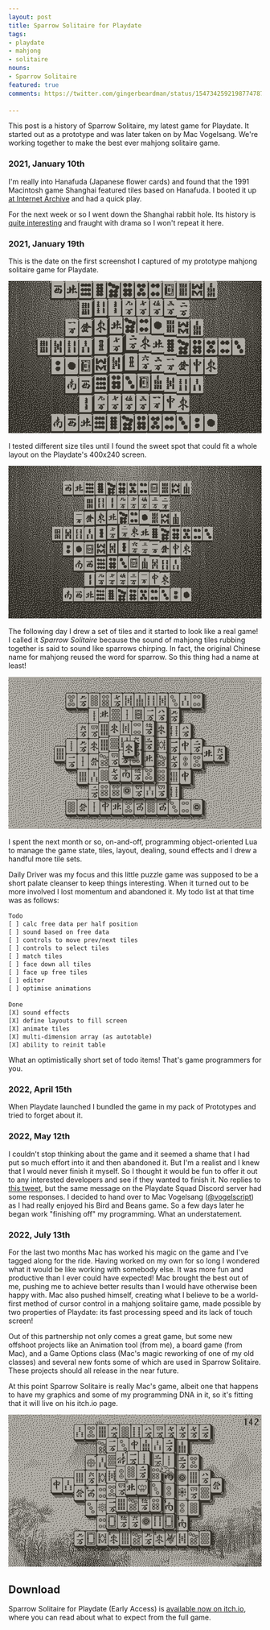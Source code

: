 ```yaml
---
layout: post
title: Sparrow Solitaire for Playdate
tags:
- playdate
- mahjong
- solitaire
nouns:
- Sparrow Solitaire
featured: true
comments: https://twitter.com/gingerbeardman/status/1547342592198774787

---
```


This post is a history of Sparrow Solitaire, my latest game for Playdate. It started out as a prototype and was later taken on by Mac Vogelsang. We're working together to make the best ever mahjong solitaire game.

### 2021, January 10th
I'm really into Hanafuda (Japanese flower cards) and found that the 1991 Macintosh game Shanghai featured tiles based on Hanafuda. I booted it up [at Internet Archive](https://archive.org/details/ShanghaiIIDragonsEye) and had a quick play.

For the next week or so I went down the Shanghai rabbit hole. Its history is [quite interesting](http://home.halden.net/vkp/vkp/origin.html) and fraught with drama so I won't repeat it here.

### 2021, January 19th

This is the date on the first screenshot I captured of my prototype mahjong solitaire game for Playdate.

![PNG](/images/posts/sparrow-early-1.png#playdate)

I tested different size tiles until I found the sweet spot that could fit a whole layout on the Playdate's 400x240 screen.

![PNG](/images/posts/sparrow-early-2.png#playdate)

The following day I drew a set of tiles and it started to look like a real game! I called it *Sparrow Solitaire* because the sound of mahjong tiles rubbing together is said to sound like sparrows chirping. In fact, the original Chinese name for mahjong reused the word for sparrow. So this thing had a name at least!

![GIF](/images/posts/sparrow-my-tiles.gif#playdate)

I spent the next month or so, on-and-off, programming object-oriented Lua to manage the game state, tiles, layout, dealing, sound effects and I drew a handful more tile sets. 

Daily Driver was my focus and this little puzzle game was supposed to be a short palate cleanser to keep things interesting. When it turned out to be more involved I lost momentum and abandoned it. My todo list at that time was as follows:

```
Todo
[ ] calc free data per half position
[ ] sound based on free data
[ ] controls to move prev/next tiles
[ ] controls to select tiles
[ ] match tiles
[ ] face down all tiles
[ ] face up free tiles
[ ] editor
[ ] optimise animations

Done
[X] sound effects
[X] define layouts to fill screen
[X] animate tiles
[X] multi-dimension array (as autotable)
[X] ability to reinit table
```

What an optimistically short set of todo items! That's game programmers for you.

### 2022, April 15th

When Playdate launched I bundled the game in my pack of Prototypes and tried to forget about it.

### 2022, May 12th

I couldn't stop thinking about the game and it seemed a shame that I had put so much effort into it and then abandoned it. But I'm a realist and I knew that I would never finish it myself. So I thought it would be fun to offer it out to any interested developers and see if they wanted to finish it. No replies to [this tweet](https://twitter.com/gingerbeardman/status/1524724007827914752), but the same message on the Playdate Squad Discord server had some responses. I decided to hand over to Mac Vogelsang ([@vogelscript](https://twitter.com/vogelscript)) as I had really enjoyed his Bird and Beans game. So a few days later he began work "finishing off" my programming. What an understatement.

### 2022, July 13th

For the last two months Mac has worked his magic on the game and I've tagged along for the ride. Having worked on my own for so long I wondered what it would be like working with somebody else. It was more fun and productive than I ever could have expected! Mac brought the best out of me, pushing me to achieve better results than I would have otherwise been happy with. Mac also pushed himself, creating what I believe to be a world-first method of cursor control in a mahjong solitaire game, made possible by two properties of Playdate: its fast processing speed and its lack of touch screen!

Out of this partnership not only comes a great game, but some new offshoot projects like an Animation tool (from me), a board game (from Mac), and a Game Options class (Mac's magic reworking of one of my old classes) and several new fonts some of which are used in Sparrow Solitaire. These projects should all release in the near future.

At this point Sparrow Solitaire is really Mac's game, albeit one that happens to have my graphics and some of my programming DNA in it, so it's fitting that it will live on his itch.io page.

![GIF](/images/posts/sparrow-game.gif#playdate)

## Download

Sparrow Solitaire for Playdate (Early Access) is [available now on itch.io](https://vogelscript.itch.io/sparrow-solitaire), where you can read about what to expect from the full game.
